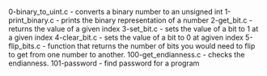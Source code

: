 0-binary_to_uint.c - converts a binary number to an unsigned int
1-print_binary.c - prints the binary representation of a number
2-get_bit.c - returns the value of a given index
3-set_bit.c - sets the value of a bit to 1 at a given index
4-clear_bit.c - sets the value of a bit to 0 at agiven index
5-flip_bits.c - function that returns the number of bits you would need to flip to get from one number to another.
100-get_endianness.c - checks the endianness.
101-password - find password for a program
